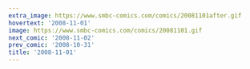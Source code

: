```yaml
---
extra_image: https://www.smbc-comics.com/comics/20081101after.gif
hovertext: '2008-11-01'
image: https://www.smbc-comics.com/comics/20081101.gif
next_comic: '2008-11-02'
prev_comic: '2008-10-31'
title: '2008-11-01'
---
```


